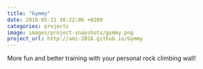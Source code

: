 ```yaml
---
title: "Gymmy"
date: 2016-05-31 16:22:06 +0200
categories: projects
image: images/project-snapshots/gymmy.png
project_url: http://ami-2016.github.io/Gymmy
---
```


More fun and better training with your personal rock climbing wall!
